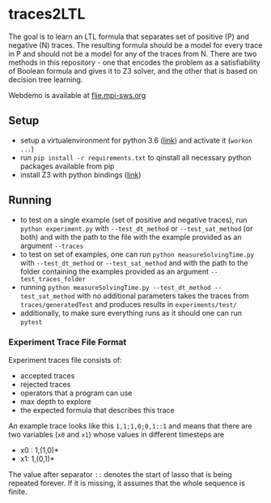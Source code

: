# traces2LTL

The goal is to learn an LTL formula that separates set of positive (P) and negative (N) traces. The resulting formula should be a model for every trace in P and should not be a model for any of the traces from N.
There are two methods in this repository - one that encodes the problem as a satisfiability of Boolean formula and gives it to Z3 solver, and the other that is based on decision tree learning.

Webdemo is available at [flie.mpi-sws.org](https://flie.mpi-sws.org/)
 
## Setup
- setup a virtualenvironment for python 3.6 ([link](http://virtualenvwrapper.readthedocs.io/en/latest/)) and activate it (`workon ...`)
- run `pip install -r requirements.txt` to qinstall all necessary python packages available from pip
- install Z3 with python bindings ([link](https://github.com/Z3Prover/z3#python))

## Running
- to test on a single example (set of positive and negative traces), run `python experiment.py` with `--test_dt_method` or `--test_sat_method` (or both) and with the path to the file with the example provided as an argument `--traces` 
- to test on set of examples, one can run `python measureSolvingTime.py` with `--test_dt_method` or `--test_sat_method` and with the path to the folder containing the examples provided as an argument `--test_traces_folder`
- running `python measureSolvingTime.py --test_dt_method --test_sat_method` with no additional parameters takes the traces from `traces/generatedTest` and produces results in `experiments/test/`
- additionally, to make sure everything runs as it should one can run `pytest`

### Experiment Trace File Format
Experiment traces file consists of:
  - accepted traces
  - rejected traces
  - operators that a program can use
  - max depth to explore
  - the expected formula that describes this trace

An example trace looks like this
`1,1;1,0;0,1::1` and means that there are two variables (`x0` and `x1`) whose values in different timesteps are
 - x0 : 1,(1,0)*  
 - x1: 1,(0,1)*

 The value after separator `::` denotes the start of lasso that is being repeated forever. If it is missing, it assumes that the whole sequence is finite.

 
